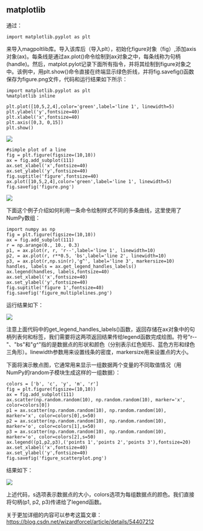 ## matplotlib ##

通过：

	import matplotlib.pyplot as plt

来导入magpoltlib库。导入该库后（导入plt），初始化figure对象（fig）,添加axis对象(ax)。每条线是通过ax.plot()命令绘制到ax对象之中，每条线称为句柄(handle)。然后，matplot.pylot记录下面所有指令，并将其绘制到figure对象之中。该例中，用plt.show()命令直接在终端显示绿色折线，并将fig.savefig()函数保存为figure.png文件，代码和运行结果如下所示：

	import matplotlib.pyplot as plt
	%matplotlib inline 

	plt.plot([10,5,2,4],color='green',label='line 1', linewidth=5)
	plt.ylabel('y',fontsize=40)
	plt.xlabel('x',fontsize=40)
	plt.axis([0,3, 0,15])
	plt.show()

![](https://i.imgur.com/z2hTMMV.png)

	#simple plot of a line
	fig = plt.figure(figsize=(10,10))
	ax = fig.add_subplot(111)
	ax.set_xlabel('x',fontsize=40)
	ax.set_ylabel('y',fontsize=40)
	fig.suptitle('figure',fontsize=40)
	ax.plot([10,5,2,4],color='green',label='line 1', linewidth=5)
	fig.savefig('figure.png')

![](https://i.imgur.com/pPfsvtM.png)

下面这个例子介绍如何利用一条命令绘制样式不同的多条曲线，这里使用了NumPy数组：

	import numpy as np
	fig = plt.figure(figsize=(10,10))
	ax = fig.add_subplot(111)
	r = np.arange(0., 10., 0.3)
	p1, = ax.plot(r, r, 'r--',label='line 1', linewidth=10)
	p2, = ax.plot(r, r**0.5, 'bs',label='line 2', linewidth=10)
	p3, = ax.plot(r,np.sin(r),'g^', label='line 3', markersize=10)
	handles, labels = ax.get_legend_handles_labels()
	ax.legend(handles, labels,fontsize=40)
	ax.set_xlabel('x',fontsize=40)
	ax.set_ylabel('y',fontsize=40)
	fig.suptitle('figure 1',fontsize=40)
	fig.savefig('figure_multiplelines.png')

运行结果如下：

![](https://i.imgur.com/DvS4AAj.png)

注意上面代码中的get_legend_handles_labels()函数，返回存储在ax对象中的句柄列表何和标签，我们需要将这两项返回结果传给legend函数完成绘图。符号"r--"、"bs"和"g^"指的是数据点的形状和颜色（分别表示红色矩形、蓝色方形和绿色三角形）。linewidth参数用来设置线条的密度，markersize用来设置点的大小。

下面将演示散点图，它通常用来显示一组数据两个变量的不同取值情况（用NumPy的random子模块生成这样的一组数据）：

	colors = ['b', 'c', 'y', 'm', 'r']
	fig = plt.figure(figsize=(10,10))
	ax = fig.add_subplot(111)
	ax.scatter(np.random.random(10), np.random.random(10), marker='x', color=colors[0])
	p1 = ax.scatter(np.random.random(10), np.random.random(10), marker='x', color=colors[0],s=50)
	p2 = ax.scatter(np.random.random(10), np.random.random(10), marker='o', color=colors[1],s=50)
	p3 = ax.scatter(np.random.random(10), np.random.random(10), marker='o', color=colors[2],s=50)
	ax.legend((p1,p2,p3),('points 1','points 2','points 3'),fontsize=20)
	ax.set_xlabel('x',fontsize=40)
	ax.set_ylabel('y',fontsize=40)
	fig.savefig('figure_scatterplot.png')

结果如下：

![](https://i.imgur.com/rzhTjUN.png)

上述代码，s选项表示数据点的大小，colors选项为每组数据点的颜色。我们直接将句柄(p1, p2, p3)传递给了legend函数。

关于更加详细的内容可以参考这篇文章： https://blog.csdn.net/wizardforcel/article/details/54407212